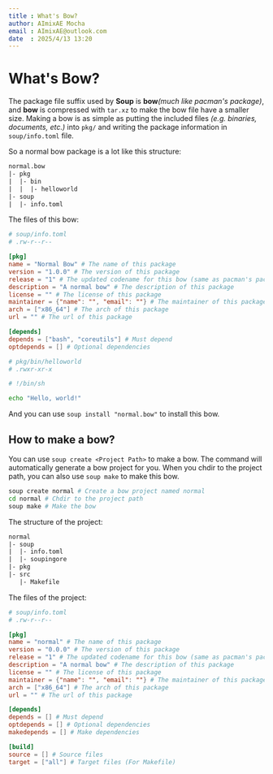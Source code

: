 ```yaml
---
title : What's Bow?
author: AImixAE Mocha
email : AImixAE@outlook.com
date  : 2025/4/13 13:20
---
```


# What's Bow?

The package file suffix used by **Soup** is **bow**_(much like pacman's package)_, and **bow** is compressed with `tar.xz` to make the bow file have a smaller size. Making a bow is as simple as putting the included files _(e.g. binaries, documents, etc.)_ into `pkg/` and writing the package information in `soup/info.toml` file.

So a normal bow package is a lot like this structure:

```txt
normal.bow
|- pkg
|  |- bin
|  |  |- helloworld
|- soup
|  |- info.toml
```

The files of this bow:

```toml
# soup/info.toml
# .rw-r--r--

[pkg]
name = "Normal Bow" # The name of this package
version = "1.0.0" # The version of this package
release = "1" # The updated codename for this bow (same as pacman's package)
description = "A normal bow" # The description of this package
license = "" # The license of this package
maintainer = {"name": "", "email": ""} # The maintainer of this package
arch = ["x86_64"] # The arch of this package
url = "" # The url of this package

[depends]
depends = ["bash", "coreutils"] # Must depend
optdepends = [] # Optional dependencies
```

```sh
# pkg/bin/helloworld
# .rwxr-xr-x

# !/bin/sh

echo "Hello, world!"
```

And you can use `soup install "normal.bow"` to install this bow.

## How to make a bow?

You can use `soup create <Project Path>` to make a bow. The command will automatically generate a bow project for you. When you chdir to the project path, you can also use `soup make` to make this bow.

```sh
soup create normal # Create a bow project named normal
cd normal # Chdir to the project path
soup make # Make the bow
```

The structure of the project:

```txt
normal
|- soup
|  |- info.toml
|  |- soupingore
|- pkg
|- src
   |- Makefile
```

The files of the project:

```toml
# soup/info.toml
# .rw-r--r--

[pkg]
name = "normal" # The name of this package
version = "0.0.0" # The version of this package
release = "1" # The updated codename for this bow (same as pacman's package)
description = "A normal bow" # The description of this package
license = "" # The license of this package
maintainer = {"name": "", "email": ""} # The maintainer of this package
arch = ["x86_64"] # The arch of this package
url = "" # The url of this package

[depends]
depends = [] # Must depend
optdepends = [] # Optional dependencies
makedepends = [] # Make dependencies

[build]
source = [] # Source files
target = ["all"] # Target files (For Makefile)
```
